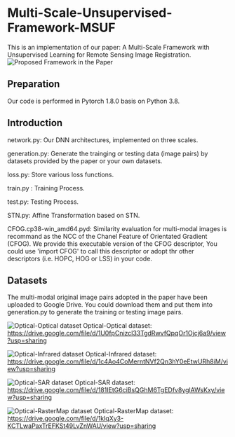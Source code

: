 # Multi-Scale-Unsupervised-Framework-MSUF
This is an implementation of our paper: A Multi-Scale Framework with Unsupervised Learning for Remote Sensing Image Registration.
![Proposed Framework in the Paper](https://github.com/yeyuanxin110/Multi-Scale-Unsupervised-Framework-MSUF/blob/main/MSUF.png)
## Preparation
Our code is performed in Pytorch 1.8.0 basis on Python 3.8.
## Introduction
network.py: Our DNN architectures, implemented on three scales.

generation.py:  Generate the trainging or testing data (image pairs) by datasets provided by the paper or your own datasets.

loss.py: Store various loss functions.

train.py : Training Process.

test.py: Testing Process.

STN.py: Affine Transformation based on STN.

CFOG.cp38-win_amd64.pyd: Similarity evaluation for multi-modal images is recommand as the NCC of the Chanel Feature of Orientated Gradient (CFOG). We provide this executable version of the CFOG descriptor, You could use 'import CFOG' to call this descriptor or adopt thr other descriptors (i.e. HOPC, HOG or LSS) in your code.
## Datasets
The multi-modal original image pairs adopted in the paper have been uploaded to Google Drive. You could download them and put them into generation.py to generate the training or testing image pairs.

![Optical-Optical dataset](https://github.com/yeyuanxin110/Multi-Scale-Unsupervised-Framework-MSUF/blob/main/Optical-Optical.png)
Optical-Optical dataset: https://drive.google.com/file/d/1U0fpCnizcl33TgdRwvfQpqOr1Ojcj6a9/view?usp=sharing

![Optical-Infrared dataset](https://github.com/yeyuanxin110/Multi-Scale-Unsupervised-Framework-MSUF/blob/main/Optical-Infrared.png)
Optical-Infrared dataset: https://drive.google.com/file/d/1c4Ao4CoMerntNVf2Qn3hY0eEtwURh8iM/view?usp=sharing

![Optical-SAR dataset](https://github.com/yeyuanxin110/Multi-Scale-Unsupervised-Framework-MSUF/blob/main/Optical-SAR.png)
Optical-SAR dataset: https://drive.google.com/file/d/181IEtG6ciBsQGhM6TgEDfv8yglAWsKxy/view?usp=sharing

![Optical-RasterMap dataset](https://github.com/yeyuanxin110/Multi-Scale-Unsupervised-Framework-MSUF/blob/main/Optical-Map.png)
Optical-RasterMap dataset: https://drive.google.com/file/d/1kIqXy3-KCTLwaPaxTrEFKSt49LvZnWAU/view?usp=sharing
